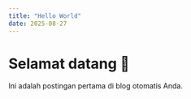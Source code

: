 ```yaml
---
title: "Hello World"
date: 2025-08-27
---
```


# Selamat datang 🎉
Ini adalah postingan pertama di blog otomatis Anda.
